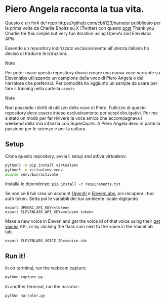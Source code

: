 # Piero Angela racconta la tua vita.

Questo è un fork del repo https://github.com/cbh123/narrator pubblicato per la prima volta da Charlie Bholtz su X (Twitter) con questo [post](https://twitter.com/charliebholtz/status/1724815159590293764)
Thank you Charlie for this simple but very fun iteration using OpenAi and Elevelabs APIs

Essendo un repository indirizzato esclusivamente all'utenza italiana ho deciso di tradurre le istruzioni.

>[!NOTE]
>Per poter usare questo repository dovrai creare una nuova voce narrante su Elevenlabs utilizzando un campione della voce di Piero Angela o del narratore che preferisci. Per comodità ho aggiunto un sample da usare per fare il training nella cartella `assets`

>[!NOTE]
>Non possiedo i diritti di utilizzo della voce di Piero, l'utilizzo di questo repository deve essere inteso esclusivamente per scopi divulgativi. Per me è stato un modo per far rivivere la voce amica che accompagnava i weekend della mia infanzia con SuperQuark. A Piero Angela devo in parte la passione per le scienze e per la cultura. 

## Setup

Clona questo repository, avvia il setup and attiva virtualenv:

```bash
python3 -m pip install virtualenv
python3 -m virtualenv venv
source venv/bin/activate
```

Installa le dipendenze:
`pip install -r requirements.txt`

Se non ce li hai crea un account [OpenAI](https://beta.openai.com/) e [ElevenLabs](https://elevenlabs.io), poi recupera i tuoi auth token. Setta poi le variabili del tuo ambiente locale digitando

```
export OPENAI_API_KEY=<token>
export ELEVENLABS_API_KEY=<eleven-token>
```

Make a new voice in Eleven and get the voice id of that voice using their [get voices](https://elevenlabs.io/docs/api-reference/voices) API, or by clicking the flask icon next to the voice in the VoiceLab tab.

```
export ELEVENLABS_VOICE_ID=<voice-id>
```

## Run it!

In on terminal, run the webcam capture:
```bash
python capture.py
```
In another terminal, run the narrator:

```bash
python narrator.py
```

